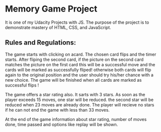 # Memory Game Project
It is one of my Udacity Projects with JS. The purpose of the project is to demonstrate mastery of HTML, CSS, and JavaScript.

## Rules and Regulations:
The game starts with clicking on acard. The chosen card flips and the timer starts. After fliping the second card, if the picture on the second card matches the picture on the first card this will be a successful move and the cards will be marked as successfully fliped! otherwise both cards will flip again to the original position and the user should try his/her chance with a new choice. The game will be finished when all cards are marked as successful flips !

The game offers a star rating also. It sarts with 3 stars. As soon as the player exceeds 15 moves, one star will be reduced. the second star will be reduced when 23 moves are already done. The player will recieve no stars if he can not end the game with less than 33 moves.

At the end of the game information about star rating, number of moves done, time passed and options like replay will be shown.
